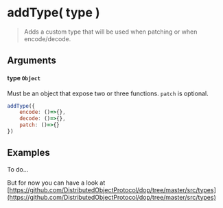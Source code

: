 # addType( type )

> Adds a custom type that will be used when patching or when encode/decode.

## Arguments

#### type `Object`

Must be an object that expose two or three functions. `patch` is optional.

```js
addType({ 
    encode: ()=>{},
    decode: ()=>{},
    patch: ()=>{}
})
```


## Examples

To do...

But for now you can have a look at [https://github.com/DistributedObjectProtocol/dop/tree/master/src/types](https://github.com/DistributedObjectProtocol/dop/tree/master/src/types)
